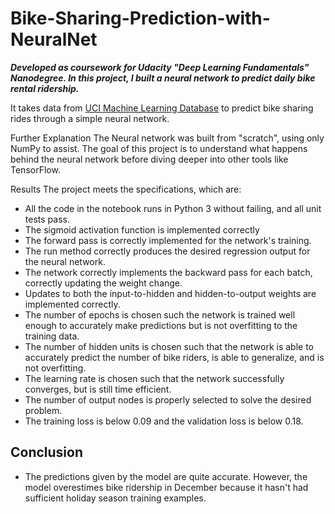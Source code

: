 
# Bike-Sharing-Prediction-with-NeuralNet
___Developed as coursework for Udacity "Deep Learning Fundamentals" Nanodegree. In this project, I built a neural network to predict daily bike rental ridership.___

It takes data from [UCI Machine Learning Database](https://archive.ics.uci.edu/ml/datasets/Bike+Sharing+Dataset) to predict bike sharing rides through a simple neural network.


Further Explanation
The Neural network was built from "scratch", using only NumPy to assist. The goal of this project is to understand what happens behind the neural network before diving deeper into other tools like TensorFlow.

Results
The project meets the specifications, which are:

- All the code in the notebook runs in Python 3 without failing, and all unit tests pass.
- The sigmoid activation function is implemented correctly
- The forward pass is correctly implemented for the network's training.
- The run method correctly produces the desired regression output for the neural network.
- The network correctly implements the backward pass for each batch, correctly updating the weight change.
- Updates to both the input-to-hidden and hidden-to-output weights are implemented correctly.
- The number of epochs is chosen such the network is trained well enough to accurately make predictions but is not overfitting to the training data.
- The number of hidden units is chosen such that the network is able to accurately predict the number of bike riders, is able to generalize, and is not overfitting.
- The learning rate is chosen such that the network successfully converges, but is still time efficient.
- The number of output nodes is properly selected to solve the desired problem.
- The training loss is below 0.09 and the validation loss is below 0.18.
## Conclusion
- The predictions given by the model are quite accurate. However, the model overestimes bike ridership in December because it hasn't had sufficient holiday season training examples.


```python

```
